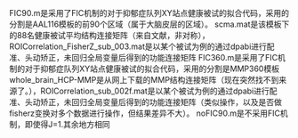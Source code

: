 FIC90.m是采用了FIC机制的对于抑郁症队列XY站点健康被试的拟合代码，采用的分割是AAL116模板的前90个区域（属于大脑皮层的区域）。
scma.mat是该模板下的88名健康被试平均结构连接矩阵（来自文献，非对称），ROICorrelation_FisherZ_sub_003.mat是以某个被试为例的通过dpabi进行配准、头动矫正，未回归全局变量后得到的功能连接矩阵
FIC360.m是采用了FIC机制的对于抑郁症队列XY站点健康被试的拟合代码，采用的分割是MMP360模板
whole_brain_HCP-MMP是从网上下载的MMP结构连接矩阵（现在突然找不到来源了。），ROICorrelation_sub_002f.mat是以某个被试为例的通过dpabi进行配准、头动矫正，未回归全局变量后得到的功能连接矩阵（类似操作，以及是否做fisherz变换对多个数据进行操作，但结果差异不大）。
noFIC90.m是不采用FIC机制，即使得J=1.其余地方相同
